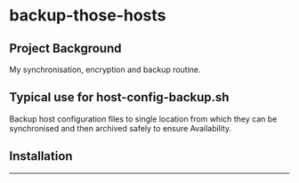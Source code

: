 # backup-those-hosts


## Project Background
My synchronisation, encryption and backup routine. 



## Typical use for host-config-backup.sh

Backup host configuration files to single location from which they can be synchronised and then archived safely to ensure Availability. 

## Installation


---



